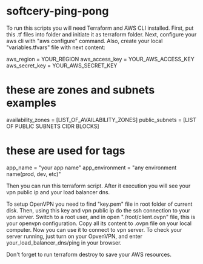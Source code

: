 # softcery-ping-pong

To run this scripts you will need Terraform and AWS CLI installed.
First, put this .tf files into folder and initiate it as terraform folder. Next, configure your aws cli with "aws configure" command. Also, create your local "variables.tfvars" file with next content:

aws_region        = YOUR_REGION
aws_access_key    = YOUR_AWS_ACCESS_KEY
aws_secret_key    = YOUR_AWS_SECRET_KEY

# these are zones and subnets examples
availability_zones = [LIST_OF_AVAILABILITY_ZONES]
public_subnets     = [LIST OF PUBLIC SUBNETS CIDR BLOCKS]

# these are used for tags
app_name        = "your app name"
app_environment = "any environment name(prod, dev, etc)"

Then you can run this terraform script.
After it execution you will see your vpn public ip and your load balancer dns.

To setup OpenVPN you need to find "key.pem" file in root folder of current disk. Then, using this key and vpn public ip do the ssh connection to your vpn server.
Switch to a root user, and in open "./root/client.ovpn" file, this is your openvpn configuration. Copy all its content to .ovpn file on your local computer. Now you can use it to connect to vpn server.
To check your server running, just turn on your OpvenVPN, and enter your_load_balancer_dns/ping in your browser.

Don't forget to run terraform destroy to save your AWS resources.
